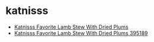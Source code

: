 # katnisss

 * [Katnisss Favorite Lamb Stew With Dried Plums](../../index/k/katnisss-favorite-lamb-stew-with-dried-plums-395189.json)
 * [Katnisss Favorite Lamb Stew With Dried Plums 395189](../../index/k/katnisss-favorite-lamb-stew-with-dried-plums-395189.json)
